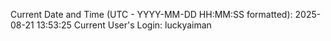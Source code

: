 Current Date and Time (UTC - YYYY-MM-DD HH:MM:SS formatted): 2025-08-21 13:53:25
Current User's Login: luckyaiman
